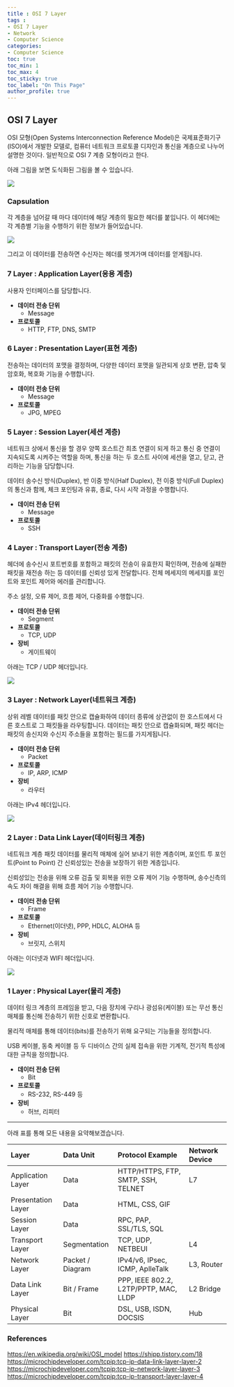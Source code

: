 ```yaml
---
title : OSI 7 Layer
tags : 
- OSI 7 Layer
- Network
- Computer Science
categories:
- Computer Science
toc: true
toc_min: 1
toc_max: 4
toc_sticky: true
toc_label: "On This Page"
author_profile: true
---
```


## OSI 7 Layer

OSI 모형(Open Systems Interconnection Reference Model)은 국제표준화기구(ISO)에서 개발한 모델로, 컴퓨터 네트워크 프로토콜 디자인과 통신을 계층으로 나누어 설명한 것이다. 일반적으로 OSI 7 계층 모형이라고 한다.

아래 그림을 보면 도식화된 그림을 볼 수 있습니다.

![](https://t1.daumcdn.net/cfile/tistory/265E2642581462551E)

### Capsulation

각 계층을 넘어갈 때 마다 데이터에 해당 계층의 필요한 헤더를 붙입니다. 이 헤더에는 각 계층별 기능을 수행하기 위한 정보가 들어있습니다.

![](https://t1.daumcdn.net/cfile/tistory/2401E03959409BEA1D)

그리고 이 데이터를 전송하면 수신자는 헤더를 벗겨가며 데이터를 얻게됩니다.

### 7 Layer : Application Layer(응용 계층)

사용자 인터페이스를 담당합니다.

* **데이터 전송 단위**
  * Message
* **프로토콜**
  * HTTP, FTP, DNS, SMTP

### 6 Layer : Presentation Layer(표현 계층)

전송하는 데이터의 포맷을 결정하며, 다양한 데이터 포맷을 일관되게 상호 변환, 압축 및 암호화, 복호화 기능을 수행합니다.

* **데이터 전송 단위**
  * Message
* **프로토콜**
  * JPG, MPEG

### 5 Layer : Session Layer(세션 계층)

네트워크 상에서 통신을 할 경우 양쪽 호스트간 최초 연결이 되게 하고 통신 중 연결이 지속되도록 시켜주는 역할을 하며, 통신을 하는 두 호스트 사이에 세션을 열고, 닫고, 관리하는 기능을 담당합니다.

데이터 송수신 방식(Duplex), 반 이중 방식(Half Duplex), 전 이중 방식(Full Duplex)의 통신과 함께, 체크 포인팅과 유휴, 종료, 다시 시작 과정을 수행합니다.

* **데이터 전송 단위**
  * Message
* **프로토콜**
  * SSH

### 4 Layer : Transport Layer(전송 계층)

헤더에 송수신시 포트번호를 포함하고 패킷의 전송이 유효한지 확인하며, 전송에 실패한 패킷을 재전송 하는 등 데이터를 신뢰성 있게 전달합니다. 전체 메세지의 메세지를 포인트와 포인트 제어와 에러를 관리합니다. 

주소 설정, 오류 제어, 흐름 제어, 다중화를 수행합니다.

* **데이터 전송 단위**
  * Segment
* **프로토콜**
  * TCP, UDP
* **장비**
  * 게이트웨이

아래는 TCP / UDP 헤더입니다.

![](https://microchip.wikidot.com/local--files/tcpip:tcp-vs-udp/TCP_UDP_headers.JPG)

### 3 Layer : Network Layer(네트워크 계층)

상위 레벨 데이터를 패킷 안으로 캡슐화하여 데이터 종류에 상관없이 한 호스트에서 다른 호스트로 그 패킷들을 라우팅합니다. 데이터는 패킷 안으로 캡슐화되며, 패킷 헤더는 패킷의 송신지와 수신지 주소들을 포함하는 필드를 가지게됩니다.

* **데이터 전송 단위**
  * Packet
* **프로토콜**
  * IP, ARP, ICMP
* **장비**
  * 라우터

아래는 IPv4 헤더입니다.

![](https://microchip.wikidot.com/local--files/tcpip:tcp-ip-network-layer-layer-3/IPv4_header.JPG)

### 2 Layer : Data Link Layer(데이터링크 계층)

네트워크 계층 패킷 데이터를 물리적 매체에 실어 보내기 위한 계층이며,  포인트 투 포인트(Point to Point) 간 신뢰성있는 전송을 보장하기 위한 계층입니다. 

신뢰성있는 전송을 위해 오류 검출 및 회복을 위한 오류 제어 기능 수행하며, 송수신측의 속도 차이 해결을 위해 흐름 제어 기능 수행합니다.

* **데이터 전송 단위**
  * Frame
* **프로토콜**
  * Ethernet(이더넷), PPP, HDLC, ALOHA 등
* **장비**
  * 브릿지, 스위치

아래는 이더넷과 WIFI 헤더입니다.

![](https://microchip.wikidot.com/local--files/tcpip:tcp-ip-data-link-layer-layer-2/ethernet_wifi_frames.JPG)

### 1 Layer : Physical Layer(물리 계층)

데이터 링크 계층의 프레임을 받고, 다음 장치에 구리나 광섬유(케이블) 또는 무선 통신 매체를 통신해 전송하기 위한 신호로 변환합니다.

물리적 매체를 통해 데이터(bits)를 전송하기 위해 요구되는 기능들을 정의합니다.

USB 케이블, 동축 케이블 등 두 디바이스 간의 실제 접속을 위한 기계적, 전기적 특성에 대한 규칙을 정의합니다.

* **데이터 전송 단위**
  * Bit
* **프로토콜**
  * RS-232, RS-449 등
* **장비**
  * 허브, 리피터

---

아래 표를 통해 모든 내용을 요약해보겠습니다.

|Layer|Data Unit|Protocol Example|Network Device|
|:--|:--|:--|:--|
|Application Layer|Data|HTTP/HTTPS, FTP, SMTP, SSH, TELNET|L7|
|Presentation Layer|Data|HTML, CSS, GIF||
|Session Layer|Data|RPC, PAP, SSL/TLS, SQL||
|Transport Layer|Segmentation|TCP, UDP, NETBEUI|L4|
|Network Layer|Packet / Diagram|IPv4/v6, IPsec, ICMP, AplleTalk|L3, Router|
|Data Link Layer|Bit / Frame|PPP, IEEE 802.2, L2TP/PPTP, MAC, LLDP|L2 Bridge|
|Physical Layer|Bit|DSL, USB, ISDN, DOCSIS|Hub|

### References

https://en.wikipedia.org/wiki/OSI_model
https://shipp.tistory.com/18
https://microchipdeveloper.com/tcpip:tcp-ip-data-link-layer-layer-2
https://microchipdeveloper.com/tcpip:tcp-ip-network-layer-layer-3
https://microchipdeveloper.com/tcpip:tcp-ip-transport-layer-layer-4